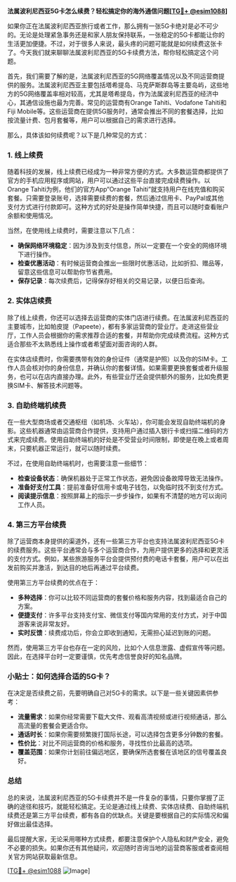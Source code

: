**法属波利尼西亚5G卡怎么续费？轻松搞定你的海外通信问题[[TG💪+ @esim1088](https://t.me/s/esim1088)]**

如果你正在法属波利尼西亚旅行或者工作，那么拥有一张5G卡绝对是必不可少的。无论是处理紧急事务还是和家人朋友保持联系，一张稳定的5G卡都能让你的生活更加便捷。不过，对于很多人来说，最头疼的问题可能就是如何续费这张卡了。今天我们就来聊聊法属波利尼西亚的5G卡续费方法，帮你轻松搞定这个问题。

首先，我们需要了解的是，法属波利尼西亚的5G网络覆盖情况以及不同运营商提供的服务。法属波利尼西亚主要包括塔希提岛、马克萨斯群岛等主要岛屿，这些地方的5G网络覆盖率相对较高，尤其是塔希提岛，作为法属波利尼西亚的经济中心，其通信设施也最为完善。常见的运营商有Orange Tahiti、Vodafone Tahiti和Fiji Mobile等。这些运营商在提供5G服务时，通常会推出不同的套餐选择，比如按流量计费、包月套餐等，用户可以根据自己的需求进行选择。

那么，具体该如何续费呢？以下是几种常见的方式：

### 1. 线上续费

随着科技的发展，线上续费已经成为一种非常方便的方式。大多数运营商都提供了官方的手机应用程序或网站，用户可以通过这些平台直接完成续费操作。以Orange Tahiti为例，他们的官方App“Orange Tahiti”就支持用户在线充值和购买套餐。只需要登录账号，选择需要续费的套餐，然后通过信用卡、PayPal或其他支付方式进行付款即可。这种方式的好处是操作简单快捷，而且可以随时查看账户余额和使用情况。

当然，在使用线上续费时，需要注意以下几点：
- **确保网络环境稳定**：因为涉及到支付信息，所以一定要在一个安全的网络环境下进行操作。
- **检查优惠活动**：有时候运营商会推出一些限时优惠活动，比如折扣、赠品等，留意这些信息可以帮助你节省费用。
- **保存记录**：每次续费后，记得保存好相关的交易记录，以便日后查询。

### 2. 实体店续费

除了线上续费，你还可以选择去运营商的实体门店进行续费。在法属波利尼西亚的主要城市，比如帕皮提（Papeete），都有多家运营商的营业厅。走进这些营业厅，工作人员会根据你的需求推荐合适的套餐，并帮助你完成续费流程。这种方式适合那些不太熟悉线上操作或者希望面对面咨询的人群。

在实体店续费时，你需要携带有效的身份证件（通常是护照）以及你的SIM卡。工作人员会核对你的身份信息，并确认你的套餐详情。如果需要更换套餐或者升级服务，也可以在店内直接办理。此外，有些营业厅还会提供额外的服务，比如免费更换SIM卡、解答技术问题等。

### 3. 自助终端机续费

在一些大型商场或者交通枢纽（如机场、火车站），你可能会发现自助终端机的身影。这些机器通常由运营商合作提供，支持用户通过插入银行卡或扫描二维码的方式来完成续费。使用自助终端机的好处是不受营业时间限制，即使是在晚上或者周末，只要机器正常运行，就可以随时续费。

不过，在使用自助终端机时，也需要注意一些细节：
- **检查设备状态**：确保机器处于正常工作状态，避免因设备故障导致无法操作。
- **准备好支付工具**：提前准备好信用卡或电子钱包，以免临时找不到支付方式。
- **阅读提示信息**：按照屏幕上的指示一步步操作，如果有不清楚的地方可以询问工作人员。

### 4. 第三方平台续费

除了运营商本身提供的渠道外，还有一些第三方平台也支持法属波利尼西亚5G卡的续费服务。这些平台通常会与多个运营商合作，为用户提供更多的选择和更灵活的支付方式。例如，某些旅游服务平台会提供预付费的电话卡套餐，用户可以在出发前购买并激活，到达目的地后再通过平台续费。

使用第三方平台续费的优点在于：
- **多种选择**：你可以比较不同运营商的套餐价格和服务内容，找到最适合自己的方案。
- **便捷支付**：许多平台支持支付宝、微信支付等国内常用的支付方式，对于中国游客来说非常友好。
- **实时反馈**：续费成功后，你会立即收到通知，无需担心延迟到账的问题。

然而，使用第三方平台也存在一定的风险，比如个人信息泄露、虚假宣传等问题。因此，在选择平台时一定要谨慎，优先考虑信誉良好的知名品牌。

### 小贴士：如何选择合适的5G卡？

在决定是否续费之前，先要明确自己对5G卡的需求。以下是一些关键因素供参考：
- **流量需求**：如果你经常需要下载大文件、观看高清视频或进行视频通话，那么高流量的套餐会更适合你。
- **通话时长**：如果你需要频繁拨打国际长途，可以选择包含更多分钟数的套餐。
- **性价比**：对比不同运营商的价格和服务，寻找性价比最高的选项。
- **覆盖范围**：如果你计划前往偏远地区，要确保所选套餐在该地区的信号覆盖良好。

### 总结

总的来说，法属波利尼西亚的5G卡续费并不是一件复杂的事情，只要你掌握了正确的途径和技巧，就能轻松搞定。无论是通过线上续费、实体店续费、自助终端机续费还是第三方平台续费，都有各自的优缺点。关键是要根据自己的实际情况和偏好做出最佳选择。

最后提醒大家，无论采用哪种方式续费，都要注意保护个人隐私和财产安全，避免不必要的损失。如果你还有其他疑问，欢迎随时咨询当地的运营商客服或者查阅相关官方网站获取最新信息。

[[TG💪+ @esim1088](https://t.me/s/esim1088) ![Image](https://i.postimg.cc/4NQfJmqS/Snipaste-2025-05-13-00-14-12.png)]